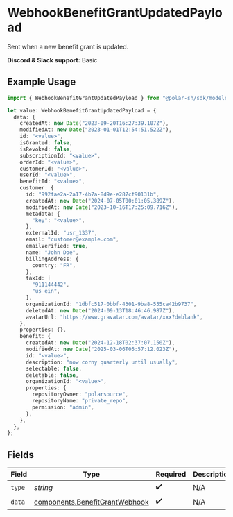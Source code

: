 # WebhookBenefitGrantUpdatedPayload

Sent when a new benefit grant is updated.

**Discord & Slack support:** Basic

## Example Usage

```typescript
import { WebhookBenefitGrantUpdatedPayload } from "@polar-sh/sdk/models/components/webhookbenefitgrantupdatedpayload.js";

let value: WebhookBenefitGrantUpdatedPayload = {
  data: {
    createdAt: new Date("2023-09-20T16:27:39.107Z"),
    modifiedAt: new Date("2023-01-01T12:54:51.522Z"),
    id: "<value>",
    isGranted: false,
    isRevoked: false,
    subscriptionId: "<value>",
    orderId: "<value>",
    customerId: "<value>",
    userId: "<value>",
    benefitId: "<value>",
    customer: {
      id: "992fae2a-2a17-4b7a-8d9e-e287cf90131b",
      createdAt: new Date("2024-07-05T00:01:05.389Z"),
      modifiedAt: new Date("2023-10-16T17:25:09.716Z"),
      metadata: {
        "key": "<value>",
      },
      externalId: "usr_1337",
      email: "customer@example.com",
      emailVerified: true,
      name: "John Doe",
      billingAddress: {
        country: "FR",
      },
      taxId: [
        "911144442",
        "us_ein",
      ],
      organizationId: "1dbfc517-0bbf-4301-9ba8-555ca42b9737",
      deletedAt: new Date("2024-09-13T18:46:46.987Z"),
      avatarUrl: "https://www.gravatar.com/avatar/xxx?d=blank",
    },
    properties: {},
    benefit: {
      createdAt: new Date("2024-12-18T02:37:07.150Z"),
      modifiedAt: new Date("2025-03-06T05:57:12.023Z"),
      id: "<value>",
      description: "now corny quarterly until usually",
      selectable: false,
      deletable: false,
      organizationId: "<value>",
      properties: {
        repositoryOwner: "polarsource",
        repositoryName: "private_repo",
        permission: "admin",
      },
    },
  },
};
```

## Fields

| Field                                                                            | Type                                                                             | Required                                                                         | Description                                                                      | Example                                                                          |
| -------------------------------------------------------------------------------- | -------------------------------------------------------------------------------- | -------------------------------------------------------------------------------- | -------------------------------------------------------------------------------- | -------------------------------------------------------------------------------- |
| `type`                                                                           | *string*                                                                         | :heavy_check_mark:                                                               | N/A                                                                              | benefit_grant.updated                                                            |
| `data`                                                                           | [components.BenefitGrantWebhook](../../models/components/benefitgrantwebhook.md) | :heavy_check_mark:                                                               | N/A                                                                              |                                                                                  |